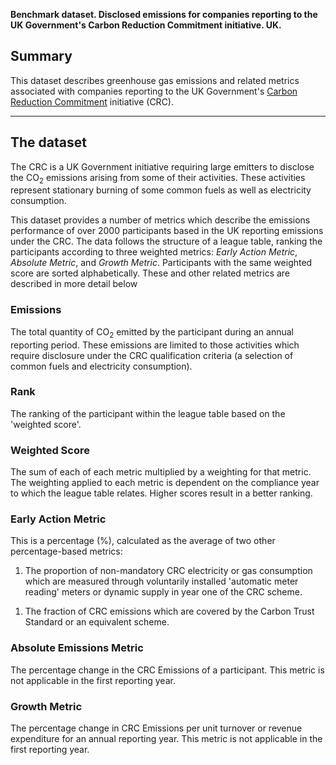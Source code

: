 **Benchmark dataset. Disclosed emissions for companies reporting to the
UK Government's Carbon Reduction Commitment initiative. UK.**

## Summary

This dataset describes greenhouse gas emissions and related metrics
associated with companies reporting to the UK Government's [Carbon
Reduction Commitment](Carbon_Reduction_Commitment) initiative (CRC).

-----

## The dataset

The CRC is a UK Government initiative requiring large emitters to
disclose the CO<sub>2</sub> emissions arising from some of their activities.
These activities represent stationary burning of some common fuels as
well as electricity consumption.

This dataset provides a number of metrics which describe the emissions
performance of over 2000 participants based in the UK reporting
emissions under the CRC. The data follows the structure of a league
table, ranking the participants according to three weighted metrics:
*Early Action Metric*, *Absolute Metric*, and *Growth Metric*.
Participants with the same weighted score are sorted alphabetically.
These and other related metrics are described in more detail below

### Emissions

The total quantity of CO<sub>2</sub> emitted by the participant during an
annual reporting period. These emissions are limited to those activities
which require disclosure under the CRC qualification criteria (a
selection of common fuels and electricity consumption).

### Rank

The ranking of the participant within the league table based on the
'weighted score'.

### Weighted Score

The sum of each of each metric multiplied by a weighting for that
metric. The weighting applied to each metric is dependent on the
compliance year to which the league table relates. Higher scores result
in a better ranking.

### Early Action Metric

This is a percentage (%), calculated as the average of two other
percentage-based metrics:

1.  The proportion of non-mandatory CRC electricity or gas consumption
    which are measured through voluntarily installed 'automatic meter
    reading' meters or dynamic supply in year one of the CRC scheme.

<!-- end list -->

1.  The fraction of CRC emissions which are covered by the Carbon Trust
    Standard or an equivalent scheme.

### Absolute Emissions Metric

The percentage change in the CRC Emissions of a participant. This metric
is not applicable in the first reporting year.

### Growth Metric

The percentage change in CRC Emissions per unit turnover or revenue
expenditure for an annual reporting year. This metric is not applicable
in the first reporting year.
